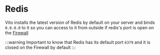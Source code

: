 # Redis

Vito installs the latest version of Redis by default on your server and binds `0.0.0.0` to it so you can access to it from outside if redis's port is open on the [Firewall](./firewall)

:::warning
Important to know that Redis has its default port `6379` and it is closed on the Firewall by default
:::